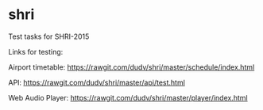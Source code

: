 # shri
Test tasks for SHRI-2015

Links for testing:

Airport timetable: https://rawgit.com/dudv/shri/master/schedule/index.html

API: https://rawgit.com/dudv/shri/master/api/test.html

Web Audio Player: https://rawgit.com/dudv/shri/master/player/index.html
